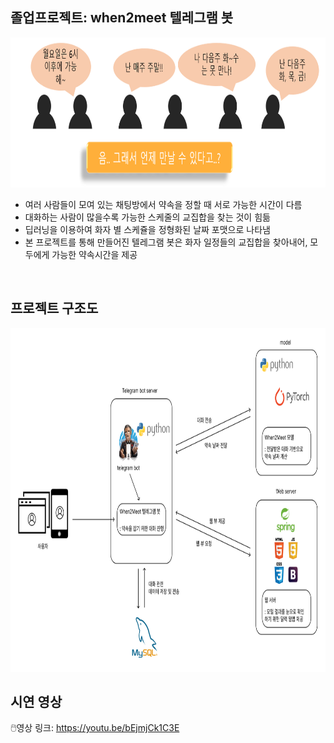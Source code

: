 ## 졸업프로젝트: when2meet 텔레그램 봇
<img src="./img/intro.PNG" width="850" height="240"></img>
- 여러 사람들이 모여 있는 채팅방에서 약속을 정할 때 서로 가능한 시간이 다름
- 대화하는 사람이 많을수록 가능한 스케줄의 교집합을 찾는 것이 힘듦
- 딥러닝을 이용하여 화자 별 스케쥴을 정형화된 날짜 포맷으로 나타냄
- 본 프로젝트를 통해 만들어진 텔레그램 봇은 화자 일정들의 교집합을 찾아내어, 모두에게 가능한 약속시간을 제공
<br/>

## 프로젝트 구조도
<img src="./img/structure.PNG" width="850" height="550"></img>

## 시연 영상
🖱️영상 링크: <a href="https://youtu.be/bEjmjCk1C3E">https://youtu.be/bEjmjCk1C3E</a>
